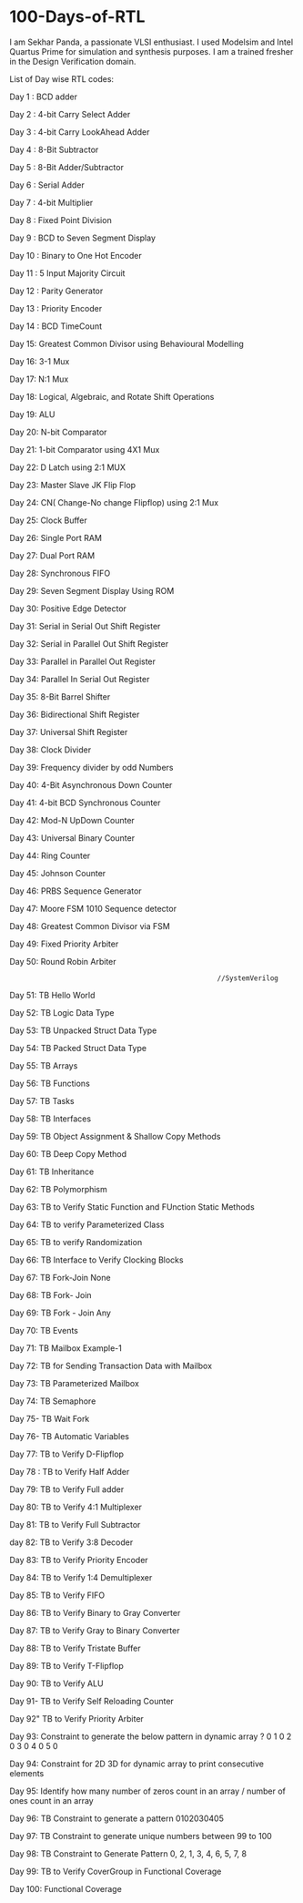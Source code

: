 # 100-Days-of-RTL
I am Sekhar Panda, a passionate VLSI enthusiast. I used Modelsim and Intel Quartus Prime for simulation and synthesis purposes. I am a trained fresher in the Design Verification domain.

List of Day wise RTL codes:

Day 1 :     BCD adder 

Day 2 :     4-bit Carry Select Adder 

Day 3 :     4-bit Carry LookAhead Adder     

Day 4 :     8-Bit Subtractor   

Day 5 :     8-Bit Adder/Subtractor   
 
Day 6 :     Serial Adder    

Day 7 :     4-bit Multiplier     

Day 8 :     Fixed Point Division     

Day 9 :     BCD to Seven Segment Display  

Day 10 :    Binary to One Hot Encoder
 
Day 11 :    5 Input Majority Circuit    

Day 12 :    Parity Generator    

Day 13 :    Priority Encoder 

Day 14 :    BCD TimeCount    

Day 15:    Greatest Common Divisor using Behavioural Modelling    

Day 16:    3-1 Mux  

Day 17:   N:1 Mux     
 
Day 18:   Logical, Algebraic, and Rotate Shift Operations    

Day 19:   ALU   

Day 20:   N-bit Comparator  

Day 21:   1-bit Comparator using 4X1 Mux    

Day 22:   D Latch using 2:1 MUX    

Day 23:   Master Slave JK Flip Flop    

Day 24:   CN( Change-No change Flipflop) using 2:1 Mux

Day 25:   Clock Buffer     

Day 26:   Single Port RAM     

Day 27:   Dual Port RAM  

Day 28:   Synchronous FIFO    

Day 29:   Seven Segment Display Using ROM

Day 30:   Positive Edge Detector          

Day 31:   Serial in Serial Out Shift Register   

Day 32:   Serial in Parallel Out Shift Register   

Day 33:   Parallel in Parallel Out Register   

Day 34:   Parallel In Serial Out Register    
 
Day 35:   8-Bit Barrel Shifter  

Day 36:   Bidirectional Shift Register   
    
Day 37:   Universal Shift Register       

Day 38:   Clock Divider     

Day 39:   Frequency divider by odd Numbers

Day 40:   4-Bit Asynchronous Down Counter  

Day 41:   4-bit BCD Synchronous Counter   

Day 42:   Mod-N UpDown Counter   

Day 43:   Universal Binary Counter    

Day 44:   Ring Counter    

Day 45:   Johnson Counter  

Day 46:   PRBS Sequence Generator

Day 47:   Moore FSM 1010 Sequence detector 

Day 48:   Greatest Common Divisor via FSM

Day 49:   Fixed Priority Arbiter

Day 50:   Round Robin Arbiter

                                                       //SystemVerilog

Day 51:   TB Hello World 

Day 52:   TB Logic Data Type 

Day 53:   TB Unpacked Struct Data Type

Day 54:   TB Packed Struct Data Type

Day 55:   TB Arrays

Day 56:   TB Functions

Day 57:   TB Tasks

Day 58:   TB Interfaces

Day 59:   TB Object Assignment & Shallow Copy Methods

Day 60:   TB Deep Copy Method

Day 61:   TB Inheritance

Day 62:   TB Polymorphism 

Day 63:   TB to Verify Static Function and FUnction Static Methods

Day 64:   TB to verify Parameterized Class

Day 65:   TB to verify Randomization

Day 66:   TB Interface to Verify Clocking Blocks

Day 67:   TB Fork-Join None

Day 68:   TB Fork- Join

Day 69:   TB Fork - Join Any

Day 70:   TB Events

Day 71:   TB Mailbox Example-1 

Day 72:   TB for Sending Transaction Data with Mailbox

Day 73:   TB Parameterized Mailbox

Day 74:   TB Semaphore

Day 75-   TB Wait Fork

Day 76-   TB Automatic Variables

Day 77:   TB to Verify D-Flipflop 

Day 78 :  TB to Verify Half Adder

Day 79:   TB to Verify Full adder

Day 80:   TB to Verify 4:1 Multiplexer

Day 81:   TB to Verify Full Subtractor 

day 82:   TB to Verify 3:8 Decoder

Day 83:   TB to Verify Priority Encoder 

Day 84:   TB to Verify 1:4 Demultiplexer 

Day 85:   TB to Verify FIFO 

Day 86:   TB to Verify Binary to Gray Converter

Day 87:   TB to Verify Gray to Binary Converter

Day 88:   TB to Verify Tristate Buffer

Day 89:   TB to Verify T-Flipflop

Day 90:   TB to Verify ALU 

Day 91-   TB to Verify Self Reloading Counter

Day 92"   TB to Verify Priority Arbiter 

Day 93:   Constraint to generate the below pattern in dynamic array ? 0 1 0 2 0 3 0 4 0 5 0 

Day 94:   Constraint for 2D 3D for dynamic array to print consecutive elements

Day 95:   Identify how many number of zeros count in an array / number of ones count in an array

Day 96:   TB Constraint to generate a pattern 0102030405

Day 97:   TB Constraint to generate unique numbers between 99 to 100 

Day 98:   TB Constraint to Generate Pattern 0, 2, 1, 3, 4, 6, 5, 7, 8 

Day 99:   TB to Verify CoverGroup in Functional Coverage 

Day 100:  Functional Coverage 
